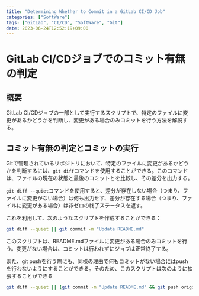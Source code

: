 ```yaml
---
title: "Determining Whether to Commit in a GitLab CI/CD Job"
categories: ["SoftWare"]
tags: ["GitLab", "CI/CD", "SoftWare", "Git"]
date: 2023-06-24T12:52:19+09:00
---
```

# GitLab CI/CDジョブでのコミット有無の判定

## 概要

GitLab CI/CDジョブの一部として実行するスクリプトで、特定のファイルに変更があるかどうかを判断し、変更がある場合のみコミットを行う方法を解説する。

## コミット有無の判定とコミットの実行

Gitで管理されているリポジトリにおいて、特定のファイルに変更があるかどうかを判断するには、`git diff`コマンドを使用することができる。このコマンドは、ファイルの現在の状態と最後のコミットとを比較し、その差分を出力する。

`git diff --quiet`コマンドを使用すると、差分が存在しない場合（つまり、ファイルに変更がない場合）は何も出力せず、差分が存在する場合（つまり、ファイルに変更がある場合）は非ゼロの終了ステータスを返す。

これを利用して、次のようなスクリプトを作成することができる：

```bash
git diff --quiet || git commit -m "Update README.md"
```

このスクリプトは、README.mdファイルに変更がある場合のみコミットを行う。変更がない場合は、コミットは行われずにジョブは正常終了する。

また、git pushを行う際にも、同様の理由で何もコミットがない場合にはpushを行わないようにすることができる。そのため、このスクリプトは次のように拡張することができる

```bash
git diff --quiet || (git commit -m "Update README.md" && git push origin $CI_COMMIT_REF_NAME)
```